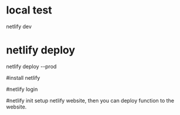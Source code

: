 # local test
netlify dev

# netlify deploy
netlify deploy --prod

#install netlify

#netlify login

#netlify init
setup netlify website, then you can deploy function to the website.
